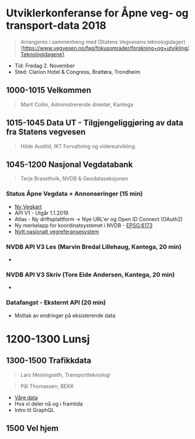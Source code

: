 # Utviklerkonferanse for Åpne veg- og transport-data 2018

> Arrangeres i sammenheng med (Statens Vegvesens teknologidager)[https://www.vegvesen.no/fag/fokusomrader/forskning+og+utvikling/Teknologidagene]. 

* Tid: Fredag 2. November
* Sted: Clarion Hotel & Congress, Brattøra, Trondheim


## 1000-1015 Velkommen
> Marit Collin, Administrerende direktør, Kantega

## 1015-1045 Data UT - Tilgjengeliggjøring av data fra Statens vegvesen
> Hilde Austlid, IKT Forvaltning og videreutvikling

## 1045-1200 Nasjonal Vegdatabank
> Terje Brasethvik, NVDB & Geodataseksjonen

###  Status Åpne Vegdata + Annonseringer (15 min)
* [Ny Vegkart](https://vegkart-test.kantega.no)
* API V1 - Utgår 1.1.2019
* Atlas - Ny driftsplattform -> Nye URL'er og Open ID Connect (OAuth2)
* Ny merkelapp for koordinatsystemet i NVDB - [EPSG:6173](https://github.com/nvdb-vegdata/utviklerkonferanse-2018/tree/master/doc)
* [Nytt nasjonalt vegreferansesystem](https://github.com/nvdb-vegdata/utviklerkonferanse-2018/blob/master/presentasjoner/20180626%20Reform%20og%20nytt%20vegreferansesystem.pptx)

### NVDB API V3 Les  (Marvin Bredal Lillehaug, Kantega, 20 min)
* 
### NVDB API V3 Skriv (Tore Eide Andersen, Kantega, 20 min)
* 

### Datafangst - Eksternt API (20 min)
* Mottak av endringer på eksisterende data

# 1200-1300 Lunsj

## 1300-1500 Trafikkdata
> Lars Meisingseth, Transportteknologi

> Pål Thomassen, BEKK


*	[Våre data](https://github.com/nvdb-vegdata/utviklerkonferanse-2018/blob/master/presentasjoner/Trafikkdata%20i%20SVV.pptx)
* Hva vi deler nå og i framtida
* Intro til GraphQL

## 1500 Vel hjem
